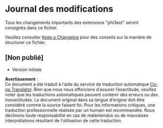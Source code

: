 <!--
CO_OP_TRANSLATOR_METADATA:
{
  "original_hash": "dbb0b6218ce5f9cf0ede8f4201f6ad58",
  "translation_date": "2025-07-16T16:29:19+00:00",
  "source_file": "code/07.Lab/01/AIPC/extensions/phi3ext/CHANGELOG.md",
  "language_code": "fr"
}
-->
# Journal des modifications

Tous les changements importants des extensions "phi3ext" seront consignés dans ce fichier.

Veuillez consulter [Keep a Changelog](http://keepachangelog.com/) pour des conseils sur la manière de structurer ce fichier.

## [Non publié]

- Version initiale

**Avertissement** :  
Ce document a été traduit à l’aide du service de traduction automatique [Co-op Translator](https://github.com/Azure/co-op-translator). Bien que nous nous efforcions d’assurer l’exactitude, veuillez noter que les traductions automatiques peuvent contenir des erreurs ou des inexactitudes. Le document original dans sa langue d’origine doit être considéré comme la source faisant foi. Pour les informations critiques, une traduction professionnelle réalisée par un humain est recommandée. Nous déclinons toute responsabilité en cas de malentendus ou de mauvaises interprétations résultant de l’utilisation de cette traduction.